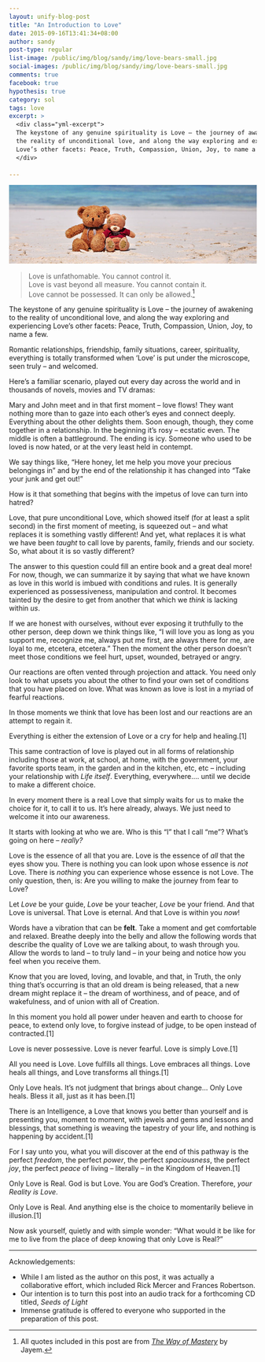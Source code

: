 ```yaml
---
layout: unify-blog-post
title: "An Introduction to Love"
date: 2015-09-16T13:41:34+08:00
author: sandy
post-type: regular
list-image: /public/img/blog/sandy/img/love-bears-small.jpg
social-images: /public/img/blog/sandy/img/love-bears-small.jpg
comments: true
facebook: true
hypothesis: true
category: sol
tags: love
excerpt: >
  <div class="yml-excerpt">
  The keystone of any genuine spirituality is Love – the journey of awakening to 
  the reality of unconditional love, and along the way exploring and experiencing 
  Love’s other facets: Peace, Truth, Compassion, Union, Joy, to name a few.
  </div>

---
```


![](/public/img/blog/sandy/img/love-bears.jpg)

> Love is unfathomable. You cannot control it. \
> Love is vast beyond all measure. You cannot contain it. \
> Love cannot be possessed. It can only be allowed.[^1] 

<div class="separator-red">
<i class="fa fa-heart-o fa-2x"></i>
</div>

<span id="tour-stop-h">The</span> keystone of any genuine spirituality is Love – the journey of awakening to
the reality of unconditional love, and along the way exploring and experiencing
Love’s other facets: Peace, Truth, Compassion, Union, Joy, to name a few.

Romantic relationships, friendship, family situations, career, spirituality,
everything is totally transformed when ‘Love’ is put under the microscope, seen
truly – and welcomed. 

Here’s a familiar scenario, played out every day across the world and in
thousands of novels, movies and TV dramas: 

Mary and John meet and in that first moment – love flows! They want nothing
more than to gaze into each other’s eyes and connect deeply. Everything about
the other delights them. Soon enough, though, they come together in
a relationship. In the beginning it’s rosy – ecstatic even. The middle is often
a battleground. The ending is icy. Someone who used to be loved is now hated,
or at the very least held in contempt.

We say things like, “Here honey, let me help you move your precious belongings
in” and by the end of the relationship it has changed into “Take your junk and
get out!”

How is it that something that begins with the impetus of love can turn into
hatred? 

Love, that pure unconditional Love, which showed itself (for at least a split
second) in the first moment of meeting, is squeezed out – and what replaces it
is something vastly different! And yet, what replaces it is what we have been
*taught* to call love by parents, family, friends and our society. So, what about
it is so vastly different? 

The answer to this question could fill an entire book and a great deal more!
For now, though, we can summarize it by saying that what we have known as love
in this world is imbued with conditions and rules. It is generally experienced
as possessiveness, manipulation and control. It becomes tainted by the desire
to get from another that which we *think* is lacking within *us*.

If we are honest with ourselves, without ever exposing it truthfully to the
other person, deep down we think things like, “I will love you as long as you
support me, recognize me, always put me first, are always there for me, are
loyal to me, etcetera, etcetera.” Then the moment the other person doesn’t meet
those conditions we feel hurt, upset, wounded, betrayed or angry. 

Our reactions are often vented through projection and attack. You need only
look to what upsets you about the other to find your own set of conditions that
you have placed on love. What was known as love is lost in a myriad of fearful
reactions. 

In those moments we think that love has been lost and our reactions are an
attempt to regain it. 

Everything is either the extension of Love or a cry for help and healing.[1]

This same contraction of love is played out in all forms of relationship
including those at work, at school, at home, with the government, your favorite
sports team, in the garden and in the kitchen, etc, etc – including your
relationship with *Life itself*. Everything, everywhere.... until we decide to
make a different choice. 

In every moment there is a real Love that simply waits for us to make the
choice for it, to call it to us. It’s here already, always. We just need to
welcome it into our awareness. 

It starts with looking at who we are. Who is this “I” that I call “me”? What’s
going on here – *really?* 

Love is the essence of all that you are. Love is the essence of *all* that the
eyes show you. There is nothing you can look upon whose essence is *not* Love.
There is *nothing* you can experience whose essence is not Love. The only
question, then, is: Are you willing to make the journey from fear to Love?

Let *Love* be your guide, *Love* be your teacher, *Love* be your friend. And that
Love is universal. That Love is eternal. And that Love is within you *now*!

Words have a vibration that can be **felt**. Take a moment and get comfortable and
relaxed. Breathe deeply into the belly and allow the following words that
describe the quality of Love we are talking about, to wash through you. Allow
the words to land &ndash; to truly land &ndash; in your being and notice how you feel when
you receive them.

<div class="separator-red">
<i class="fa fa-heart-o fa-2x"></i>
</div>

Know that you are loved, loving, and lovable, and that, in Truth, the only
thing that’s occurring is that an old dream is being released, that a new dream
might replace it &ndash; the dream of worthiness, and of peace, and of wakefulness,
and of union with all of Creation.

In this moment you hold all power under heaven and earth to choose for peace,
to extend only love, to forgive instead of judge, to be open instead of
contracted.[1]

<div class="separator-red">
<i class="fa fa-heart-o fa-2x"></i>
</div>

Love is never possessive. Love is never fearful. Love is simply Love.[1]

<div class="separator-red">
<i class="fa fa-heart-o fa-2x"></i>
</div>

All you need is Love. Love fulfills all things. Love embraces all things. Love
heals all things, and Love transforms all things.[1]

<div class="separator-red">
<i class="fa fa-heart-o fa-2x"></i>
</div>

Only Love heals. It’s not judgment that brings about change... Only Love heals.
Bless it all, just as it has been.[1]

<div class="separator-red">
<i class="fa fa-heart-o fa-2x"></i>
</div>

There is an Intelligence, a Love that knows you better than yourself and is
presenting you, moment to moment, with jewels and gems and lessons and
blessings, that something is weaving the tapestry of your life, and nothing is
happening by accident.[1]

<div class="separator-red">
<i class="fa fa-heart-o fa-2x"></i>
</div>

For I say unto you, what you will discover at the end of this pathway is the
perfect *freedom*, the perfect *power*, the perfect *spaciousness*, the perfect *joy*,
the perfect *peace* of living &ndash; literally &ndash; in the Kingdom of Heaven.[1]

<div class="separator-red">
<i class="fa fa-heart-o fa-2x"></i>
</div>

Only Love is Real. God is but Love. You are God’s Creation. Therefore,
*your Reality is Love*.

Only Love is Real. And anything else is the choice to momentarily believe in
illusion.[1]

<div class="separator-red">
<i class="fa fa-heart-o fa-2x"></i>
</div>

Now ask yourself, quietly and with simple wonder: “What would it be like for me
to live from the place of deep knowing that only Love is Real?”

----

Acknowledgements:

* While I am listed as the author on this post, it was actually a collaborative effort, 
  which included Rick Mercer and Frances Robertson.
* Our intention is to turn this post into an audio track for a forthcoming CD titled, *Seeds of Light*
* Immense gratitude is offered to everyone who supported in the preparation of this post.

[^1]: All quotes included in this post are from <a href="http://wayofmastery.com" target="_blank">
*The Way of Mastery*</a> by Jayem.

